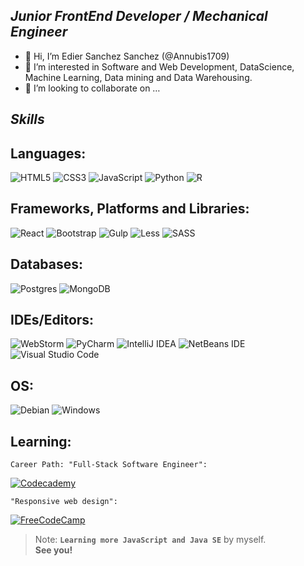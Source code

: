 <h2 class="code-line" data-line-start=0 data-line-end=2 ><a id="Junior_FrontEnd_Developer__Mechanical_Engineer_0"></a><strong><em>Junior FrontEnd Developer / Mechanical Engineer</em></strong></h2>
<ul>
<li class="has-line-data" data-line-start="2" data-line-end="3">👋 Hi, I’m Edier Sanchez Sanchez (@Annubis1709)</li>
<li class="has-line-data" data-line-start="3" data-line-end="4">👀 I’m interested in Software and Web Development, DataScience, Machine Learning, Data mining and Data Warehousing.</li>
<li class="has-line-data" data-line-start="4" data-line-end="6">💞️ I’m looking to collaborate on …</li>
</ul>
<h2 class="code-line" data-line-start=6 data-line-end=8 ><a id="Skills_6"></a><strong><em>Skills</em></strong></h2>
<h2 class="code-line" data-line-start=6 data-line-end=8 ><a id="Languages_6"></a><strong>Languages:</strong></h2>
<p class="has-line-data" data-line-start="9" data-line-end="10"><img src="https://img.shields.io/badge/html5-%23E34F26.svg?style=for-the-badge&amp;logo=html5&amp;logoColor=white" alt="HTML5"> <img src="https://img.shields.io/badge/css3-%231572B6.svg?style=for-the-badge&amp;logo=css3&amp;logoColor=white" alt="CSS3"> <img src="https://img.shields.io/badge/javascript-%23323330.svg?style=for-the-badge&amp;logo=javascript&amp;logoColor=%23F7DF1E" alt="JavaScript"> <img src="https://img.shields.io/badge/python-3670A0?style=for-the-badge&amp;logo=python&amp;logoColor=ffdd54" alt="Python"> <img src="https://img.shields.io/badge/r-%23276DC3.svg?style=for-the-badge&amp;logo=r&amp;logoColor=white" alt="R"></p>
<h2 class="code-line" data-line-start=12 data-line-end=14 ><a id="Frameworks_Platforms_and_Libraries_12"></a><strong>Frameworks, Platforms and Libraries:</strong></h2>
<p class="has-line-data" data-line-start="14" data-line-end="15"><img src="https://img.shields.io/badge/react-%2320232a.svg?style=for-the-badge&amp;logo=react&amp;logoColor=%2361DAFB" alt="React"> <img src="https://img.shields.io/badge/bootstrap-%23563D7C.svg?style=for-the-badge&amp;logo=bootstrap&amp;logoColor=white" alt="Bootstrap"> <img src="https://img.shields.io/badge/GULP-%23CF4647.svg?style=for-the-badge&amp;logo=gulp&amp;logoColor=white" alt="Gulp"> <img src="https://img.shields.io/badge/less-2B4C80?style=for-the-badge&amp;logo=less&amp;logoColor=white" alt="Less"> <img src="https://img.shields.io/badge/SASS-hotpink.svg?style=for-the-badge&amp;logo=SASS&amp;logoColor=white" alt="SASS"></p>
<h2 class="code-line" data-line-start=16 data-line-end=18 ><a id="Databases_16"></a><strong>Databases:</strong></h2>
<p class="has-line-data" data-line-start="18" data-line-end="19"><img src="https://img.shields.io/badge/postgres-%23316192.svg?style=for-the-badge&amp;logo=postgresql&amp;logoColor=white" alt="Postgres"> <img src="https://img.shields.io/badge/MongoDB-%234ea94b.svg?style=for-the-badge&amp;logo=mongodb&amp;logoColor=white" alt="MongoDB"></p>
<h2 class="code-line" data-line-start=20 data-line-end=22 ><a id="IDEsEditors_20"></a><strong>IDEs/Editors:</strong></h2>
<p class="has-line-data" data-line-start="22" data-line-end="23"><img src="https://img.shields.io/badge/webstorm-143?style=for-the-badge&amp;logo=webstorm&amp;logoColor=white&amp;color=black" alt="WebStorm"> <img src="https://img.shields.io/badge/pycharm-143?style=for-the-badge&amp;logo=pycharm&amp;logoColor=black&amp;color=black&amp;labelColor=green" alt="PyCharm"> <img src="https://img.shields.io/badge/IntelliJIDEA-000000.svg?style=for-the-badge&amp;logo=intellij-idea&amp;logoColor=white" alt="IntelliJ IDEA"> <img src="https://img.shields.io/badge/NetBeansIDE-1B6AC6.svg?style=for-the-badge&amp;logo=apache-netbeans-ide&amp;logoColor=white" alt="NetBeans IDE"> <img src="https://img.shields.io/badge/Visual%20Studio%20Code-0078d7.svg?style=for-the-badge&amp;logo=visual-studio-code&amp;logoColor=white" alt="Visual Studio Code"></p>
<h2 class="code-line" data-line-start=24 data-line-end=26 ><a id="OS_24"></a><strong>OS:</strong></h2>
<p class="has-line-data" data-line-start="26" data-line-end="27"><img src="https://img.shields.io/badge/Debian-D70A53?style=for-the-badge&amp;logo=debian&amp;logoColor=white" alt="Debian"> <img src="https://img.shields.io/badge/Windows-0078D6?style=for-the-badge&amp;logo=windows&amp;logoColor=white" alt="Windows"></p>
<h2 class="code-line" data-line-start=28 data-line-end=30 ><a id="Learning_28"></a><strong>Learning:</strong></h2>
<pre><code class="has-line-data" data-line-start="31" data-line-end="33" class="language-sh">Career Path: <span class="hljs-string">"Full-Stack Software Engineer"</span>:
</code></pre>
<p class="has-line-data" data-line-start="33" data-line-end="34"><a href="https://www.codecademy.com/"><img src="https://img.shields.io/badge/Codecademy-FFF0E5?style=for-the-badge&amp;logo=codecademy&amp;logoColor=1F243A" alt="Codecademy"></a></p>
<pre><code class="has-line-data" data-line-start="35" data-line-end="37" class="language-sh"><span class="hljs-string">"Responsive web design"</span>:
</code></pre>
<p class="has-line-data" data-line-start="37" data-line-end="38"><a href="https://www.freecodecamp.org/"><img src="https://img.shields.io/badge/Freecodecamp-%23123.svg?&amp;style=for-the-badge&amp;logo=freecodecamp&amp;logoColor=green" alt="FreeCodeCamp"></a></p>
<blockquote>
<p class="has-line-data" data-line-start="39" data-line-end="41">Note: <code><b>Learning more JavaScript and Java SE</b></code> by myself.<br>
<strong>See you!</strong></p>
</blockquote>



<!---
Annubis1709/Annubis1709 is a ✨ special ✨ repository because its `README.md` (this file) appears on your GitHub profile.
You can click the Preview link to take a look at your changes.
--->
